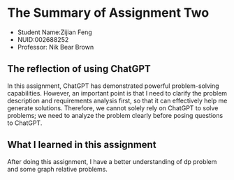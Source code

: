 # The Summary of Assignment Two

- Student Name:Zijian Feng
- NUID:002688252
- Professor: Nik Bear Brown

## The reflection of using ChatGPT

In this assignment, ChatGPT has demonstrated powerful problem-solving capabilities. However, an important point is that I need to clarify the problem description and requirements analysis first, so that it can effectively help me generate solutions. Therefore, we cannot solely rely on ChatGPT to solve problems; we need to analyze the problem clearly before posing questions to ChatGPT.

## What I learned in this assignment

After doing this assignment, I have a better understanding of dp problem and some graph relative problems.
